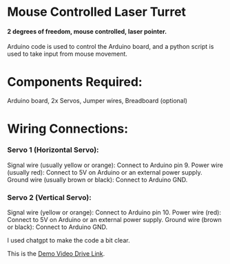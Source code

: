 <h1>Mouse Controlled Laser Turret</h1>

<h4> 2 degrees of freedom, mouse controlled, laser pointer. </h4>

Arduino code is used to control the Arduino board, and a python script is used to take input from mouse movement.

<h1>Components Required:</h1>
Arduino board, 
2x Servos, 
Jumper wires, 
Breadboard (optional)
  
<h1>Wiring Connections:</h1>
<h3>Servo 1 (Horizontal Servo):</h3>

Signal wire (usually yellow or orange): Connect to Arduino pin 9.
Power wire (usually red): Connect to 5V on Arduino or an external power supply.
Ground wire (usually brown or black): Connect to Arduino GND.
<h3>Servo 2 (Vertical Servo):</h3>

Signal wire (yellow or orange): Connect to Arduino pin 10.
Power wire (red): Connect to 5V on Arduino or an external power supply.
Ground wire (brown or black): Connect to Arduino GND.

I used chatgpt to make the code a bit clear.

This is the [Demo Video Drive Link](https://drive.google.com/file/d/1wCMP-pZWOiva9e8gSCG3lFkVZ6rALxNG/view?usp=sharing).
